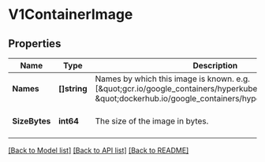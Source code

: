# V1ContainerImage

## Properties
Name | Type | Description | Notes
------------ | ------------- | ------------- | -------------
**Names** | **[]string** | Names by which this image is known. e.g. [\&quot;gcr.io/google_containers/hyperkube:v1.0.7\&quot;, \&quot;dockerhub.io/google_containers/hyperkube:v1.0.7\&quot;] | [default to null]
**SizeBytes** | **int64** | The size of the image in bytes. | [optional] [default to null]

[[Back to Model list]](../README.md#documentation-for-models) [[Back to API list]](../README.md#documentation-for-api-endpoints) [[Back to README]](../README.md)


